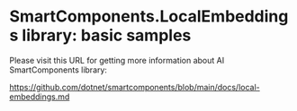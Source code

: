# SmartComponents.LocalEmbeddings library: basic samples

Please visit this URL for getting more information about AI SmartComponents library: 

https://github.com/dotnet/smartcomponents/blob/main/docs/local-embeddings.md
